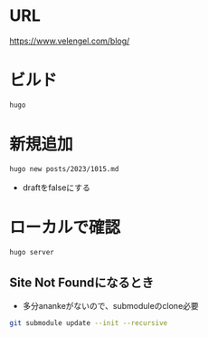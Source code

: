 # URL
https://www.velengel.com/blog/


# ビルド
```bash
hugo
```

# 新規追加
```bash
hugo new posts/2023/1015.md
```
* draftをfalseにする

# ローカルで確認
```bash
hugo server
```

## Site Not Foundになるとき
* 多分anankeがないので、submoduleのclone必要
```bash
git submodule update --init --recursive
```

